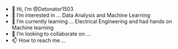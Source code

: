 - 👋 Hi, I’m @Detonator1503
- 👀 I’m interested in ... Data Analysis and Machine Learning
- 🌱 I’m currently learning ... Electrical Engineering  and had hands on Machine learning 
- 💞️ I’m looking to collaborate on ...
- 📫 How to reach me ...

<!---
Detonator1503/Detonator1503 is a ✨ special ✨ repository because its `README.md` (this file) appears on your GitHub profile.
You can click the Preview link to take a look at your changes.
--->
